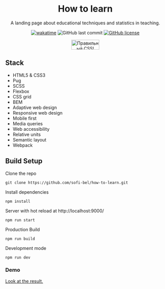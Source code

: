 <div align="center">
  <h1>How to learn</h1>
  <p>A landing page about educational techniques and statistics in teaching.</p>
<a href="https://wakatime.com/badge/user/29a8352f-15fa-421a-b8ff-a7adff87a0dc/project/9f1fe3d1-b18a-4869-883a-abeeb65d8f2a"><img src="https://wakatime.com/badge/user/29a8352f-15fa-421a-b8ff-a7adff87a0dc/project/9f1fe3d1-b18a-4869-883a-abeeb65d8f2a.svg?style=for-the-badge"" alt="wakatime"></a>
<img alt="GitHub last commit" src="https://img.shields.io/github/last-commit/sofi-bel/how-to-learn?style=for-the-badge">
<a href="https://github.com/sofi-bel/how-to-learn/blob/main/LICENSE"><img alt="GitHub license" src="https://img.shields.io/github/license/sofi-bel/how-to-learn?style=for-the-badge"></a>
<p>
    <a href="https://jigsaw.w3.org/css-validator/check/referer">
        <img style="border:0;width:88px;height:31px"
            src="https://jigsaw.w3.org/css-validator/images/vcss-blue"
            alt="Правильный CSS!" />
    </a>
</p>
</div>

## Stack

- HTML5 & CSS3
- Pug
- SCSS
- Flexbox
- CSS grid
- BEM
- Adaptive web design
- Responsive web design
- Mobile first
- Media queries
- Web accessibility
- Relative units
- Semantic layout
- Webpack

## Build Setup

Clone the repo

```
git clone https://github.com/sofi-bel/how-to-learn.git
```

Install dependencies

```
npm install
```

Server with hot reload at http://localhost:9000/

```
npm run start
```

Production Build

```
npm run build
```

Development mode

```
npm run dev
```

### Demo

[Look at the result.](https://sofi-bel.github.io/how-to-learn/)

